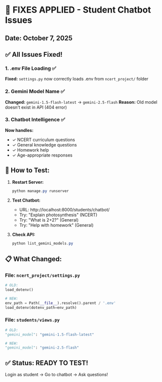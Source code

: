 # 🔧 FIXES APPLIED - Student Chatbot Issues

## Date: October 7, 2025

## ✅ All Issues Fixed!

### 1. .env File Loading ✅
**Fixed:** `settings.py` now correctly loads .env from `ncert_project/` folder

### 2. Gemini Model Name ✅
**Changed:** `gemini-1.5-flash-latest` → `gemini-2.5-flash`
**Reason:** Old model doesn't exist in API (404 error)

### 3. Chatbot Intelligence ✅
**Now handles:**
- ✓ NCERT curriculum questions
- ✓ General knowledge questions  
- ✓ Homework help
- ✓ Age-appropriate responses

## 🚀 How to Test:

1. **Restart Server:**
   ```powershell
   python manage.py runserver
   ```

2. **Test Chatbot:**
   - URL: http://localhost:8000/students/chatbot/
   - Try: "Explain photosynthesis" (NCERT)
   - Try: "What is 2+2?" (General)
   - Try: "Help with homework" (General)

3. **Check API:**
   ```powershell
   python list_gemini_models.py
   ```

## 📋 What Changed:

### File: `ncert_project/settings.py`
```python
# OLD:
load_dotenv()

# NEW:
env_path = Path(__file__).resolve().parent / '.env'
load_dotenv(dotenv_path=env_path)
```

### File: `students/views.py`
```python
# OLD:
"gemini_model": "gemini-1.5-flash-latest"

# NEW:
"gemini_model": "gemini-2.5-flash"
```

## ✅ Status: READY TO TEST!

Login as student → Go to chatbot → Ask questions!
